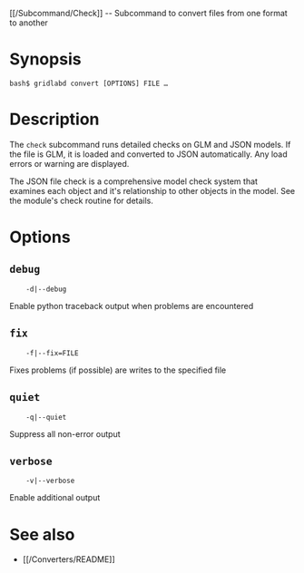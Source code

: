 [[/Subcommand/Check]] -- Subcommand to convert files from one format to another

# Synopsis

~~~
bash$ gridlabd convert [OPTIONS] FILE …
~~~

# Description

The `check` subcommand runs detailed checks on GLM and JSON models.  If the file is GLM, it is loaded and converted 
to JSON automatically. Any load errors or warning are displayed.

The JSON file check is a comprehensive model check system that examines each object and it's relationship to other
objects in the model.  See the module's check routine for details.

# Options

## `debug`
~~~
	-d|--debug
~~~
Enable python traceback output when problems are encountered
## `fix`
~~~
	-f|--fix=FILE
~~~
Fixes problems (if possible) are writes to the specified file
## `quiet`
~~~
	-q|--quiet
~~~ 
Suppress all non-error output
## `verbose`
~~~
	-v|--verbose
~~~
Enable additional output


# See also

* [[/Converters/README]]
